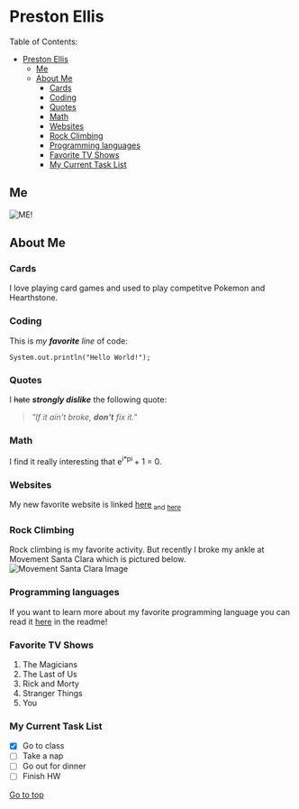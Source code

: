 # Preston Ellis
Table of Contents:
- [Preston Ellis](#preston-ellis)
  - [Me](#me)
  - [About Me](#about-me)
    - [Cards](#cards)
    - [Coding](#coding)
    - [Quotes](#quotes)
    - [Math](#math)
    - [Websites](#websites)
    - [Rock Climbing](#rock-climbing)
    - [Programming languages](#programming-languages)
    - [Favorite TV Shows](#favorite-tv-shows)
    - [My Current Task List](#my-current-task-list)

## Me
![ME!](https://harkeraquila.com/wp-content/uploads/2021/04/PrestonEllis_SaraYen_HoHPhoto-900x675.jpg)
## About Me

### Cards
I love playing card games and used to play competitve Pokemon and Hearthstone.
### Coding
This is _my **favorite** line_ of code:
```
System.out.println("Hello World!");
```
### Quotes
I ~~hate~~ ***strongly dislike*** the following quote:
> _"If it ain't broke, **don't** fix it."_
### Math
I find it really interesting that e<sup>i*pi </sup> + 1 = 0.
### Websites
My new favorite website is linked [here](https://chat.openai.com/)<sub> and [here](https://www.google.com/)</sub>
### Rock Climbing
Rock climbing is my favorite activity. But recently I broke my ankle at Movement Santa Clara which is pictured below.
![Movement Santa Clara Image](https://mountainproject.com/assets/photos/climb/121531348_smallMed_1635180590.jpg?cache=1635180591)
### Programming languages
If you want to learn more about my favorite programming language you can read it [here](/README.md) in the readme!

### Favorite TV Shows
1. The Magicians
2. The Last of Us
3. Rick and Morty
4. Stranger Things
5. You
### My Current Task List
- [x] Go to class
- [ ] Take a nap
- [ ] Go out for dinner
- [ ] Finish HW

[Go to top](#preston-ellis)